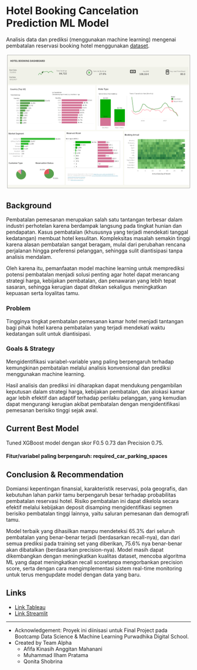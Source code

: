 # **Hotel Booking Cancelation Prediction ML Model**
Analisis data dan prediksi (menggunakan machine learning) mengenai pembatalan reservasi booking hotel menggunakan [dataset](https://www.kaggle.com/datasets/jessemostipak/hotel-booking-demand/data). 

![alt text](https://github.com/qtash/Booking-Cancellation-Classification/blob/main/Tableau%20Dashboard.png)

## **Background**
Pembatalan pemesanan merupakan salah satu tantangan terbesar dalam industri perhotelan karena berdampak langsung pada tingkat hunian dan pendapatan. Kasus pembatalan (khususnya yang terjadi mendekati tanggal kedatangan) membuat hotel kesulitan. Kompleksitas masalah semakin tinggi karena alasan pembatalan sangat beragam, mulai dari perubahan rencana perjalanan hingga preferensi pelanggan, sehingga sulit diantisipasi tanpa analisis mendalam. 

Oleh karena itu, pemanfaatan model machine learning untuk memprediksi potensi pembatalan menjadi solusi penting agar hotel dapat merancang strategi harga, kebijakan pembatalan, dan penawaran yang lebih tepat sasaran, sehingga kerugian dapat ditekan sekaligus meningkatkan kepuasan serta loyalitas tamu.

### **Problem**
Tingginya tingkat pembatalan pemesanan kamar hotel menjadi tantangan bagi pihak hotel karena pembatalan yang terjadi mendekati waktu kedatangan sulit untuk diantisipasi. 

### **Goals & Strategy**
Mengidentifikasi variabel-variable yang paling berpengaruh terhadap kemungkinan pembatalan melalui analisis konvensional dan prediksi menggunakan machine learning. 

Hasil analisis dan prediksi ini diharapkan dapat mendukung pengambilan keputusan dalam strategi harga, kebijakan pembatalan, dan alokasi kamar agar lebih efektif dan adaptif terhadap perilaku pelanggan, yang kemudian dapat mengurangi kerugian akibat pembatalan dengan mengidentifikasi pemesanan berisiko tinggi sejak awal.

## **Current Best Model**
Tuned XGBoost model dengan skor F0.5 0.73 dan Precision 0.75. 
#### Fitur/variabel paling berpengaruh: required_car_parking_spaces

## **Conclusion & Recommendation**
Domiansi kepentingan finansial, karakteristik reservasi, pola geografis, dan kebutuhan lahan parkir tamu berpengaruh besar terhadap probabilitas pembatalan reservasi hotel. Risiko pembatalan ini dapat dikelola secara efektif melalui kebijakan deposit disamping mengidentifikasi segmen berisiko pembatalan tinggi lainnya, yaitu saluran pemesanan dan demografi tamu.

Model terbaik yang dihasilkan mampu mendeteksi 65.3% dari seluruh pembatalan yang benar-benar terjadi (berdasarkan recall-nya), dan dari semua prediksi pada training set yang diberikan, 75.6% nya benar-benar akan dibatalkan (berdasarkan precision-nya). Model masih dapat dikembangkan dengan meningkatkan kualitas dataset, mencoba algoritma ML yang dapat meningkatkan recall scoretanpa mengorbankan precision score, serta dengan cara mengimplementasi sistem real-time monitoring untuk terus mengupdate model dengan data yang baru. 

## **Links**
- [Link Tableau](https://public.tableau.com/views/hotel_cancellation/Dashboard?:language=en-US&:sid=&:redirect=auth&:display_count=n&:origin=viz_share_link)
- [Link Streamlit](https://booking-cancellation-classification.streamlit.app/)

****
- Acknowledgement: Proyek ini diinisasi untuk Final Project pada Bootcamp Data Science & Machine Learning Purwadhika Digital School.
- Created by Team Alpha 
    - Afifa Kinasih Anggitan Mahanani 
    - Muhammad Ilham Pratama 
    - Qonita Shobrina

